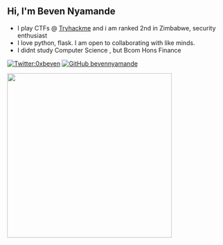 <h2> Hi, I'm Beven Nyamande </h2>

- I play CTFs @ [Tryhackme](https://tryhackme.com/p/werkzeug) and i am ranked 2nd in Zimbabwe, security enthusiast
- I love python, flask. I am open to collaborating with like minds.
- I didnt study Computer Science , but Bcom Hons Finance 

[![Twitter:0xbeven ](https://img.shields.io/twitter/follow/0xbeven?style=flat-square)](https://twitter.com/0xbeven)
[![GitHub bevennyamande](https://img.shields.io/github/followers/bevennyamande?label=follow%20github&style=flat-square)](https://github.com/bevennyamande)

<img align='center' src="https://github-readme-stats.vercel.app/api?username=bevennyamande&show_icons=true&theme=radical" width="380">

